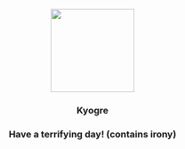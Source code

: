 <p align="center">
    <img src="https://raw.githubusercontent.com/PokeAPI/sprites/master/sprites/pokemon/382.png" width="150" height="150">
</p>
<h3 align="center"> <b>Kyogre</b></h3>
<h3 align="center">Have a terrifying day! (contains irony)</h3>
